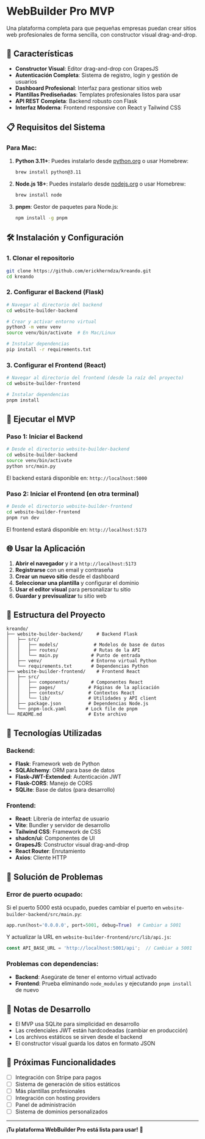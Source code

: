 # WebBuilder Pro MVP

Una plataforma completa para que pequeñas empresas puedan crear sitios web profesionales de forma sencilla, con constructor visual drag-and-drop.

## 🚀 Características

- **Constructor Visual**: Editor drag-and-drop con GrapesJS
- **Autenticación Completa**: Sistema de registro, login y gestión de usuarios
- **Dashboard Profesional**: Interfaz para gestionar sitios web
- **Plantillas Prediseñadas**: Templates profesionales listos para usar
- **API REST Completa**: Backend robusto con Flask
- **Interfaz Moderna**: Frontend responsive con React y Tailwind CSS

## 📋 Requisitos del Sistema

### Para Mac:

1. **Python 3.11+**: Puedes instalarlo desde [python.org](https://www.python.org/downloads/) o usar Homebrew:
   ```bash
   brew install python@3.11
   ```

2. **Node.js 18+**: Puedes instalarlo desde [nodejs.org](https://nodejs.org/) o usar Homebrew:
   ```bash
   brew install node
   ```

3. **pnpm**: Gestor de paquetes para Node.js:
   ```bash
   npm install -g pnpm
   ```

## 🛠️ Instalación y Configuración

### 1. Clonar el repositorio
```bash
git clone https://github.com/erickherndza/kreando.git
cd kreando
```

### 2. Configurar el Backend (Flask)

```bash
# Navegar al directorio del backend
cd website-builder-backend

# Crear y activar entorno virtual
python3 -m venv venv
source venv/bin/activate  # En Mac/Linux

# Instalar dependencias
pip install -r requirements.txt
```

### 3. Configurar el Frontend (React)

```bash
# Navegar al directorio del frontend (desde la raíz del proyecto)
cd website-builder-frontend

# Instalar dependencias
pnpm install
```

## 🚀 Ejecutar el MVP

### Paso 1: Iniciar el Backend

```bash
# Desde el directorio website-builder-backend
cd website-builder-backend
source venv/bin/activate
python src/main.py
```

El backend estará disponible en: `http://localhost:5000`

### Paso 2: Iniciar el Frontend (en otra terminal)

```bash
# Desde el directorio website-builder-frontend
cd website-builder-frontend
pnpm run dev
```

El frontend estará disponible en: `http://localhost:5173`

## 🌐 Usar la Aplicación

1. **Abrir el navegador** y ir a `http://localhost:5173`
2. **Registrarse** con un email y contraseña
3. **Crear un nuevo sitio** desde el dashboard
4. **Seleccionar una plantilla** y configurar el dominio
5. **Usar el editor visual** para personalizar tu sitio
6. **Guardar y previsualizar** tu sitio web

## 📁 Estructura del Proyecto

```
kreando/
├── website-builder-backend/     # Backend Flask
│   ├── src/
│   │   ├── models/             # Modelos de base de datos
│   │   ├── routes/             # Rutas de la API
│   │   └── main.py            # Punto de entrada
│   ├── venv/                  # Entorno virtual Python
│   └── requirements.txt       # Dependencias Python
├── website-builder-frontend/    # Frontend React
│   ├── src/
│   │   ├── components/        # Componentes React
│   │   ├── pages/            # Páginas de la aplicación
│   │   ├── contexts/         # Contextos React
│   │   └── lib/              # Utilidades y API client
│   ├── package.json          # Dependencias Node.js
│   └── pnpm-lock.yaml       # Lock file de pnpm
└── README.md                 # Este archivo
```

## 🔧 Tecnologías Utilizadas

### Backend:
- **Flask**: Framework web de Python
- **SQLAlchemy**: ORM para base de datos
- **Flask-JWT-Extended**: Autenticación JWT
- **Flask-CORS**: Manejo de CORS
- **SQLite**: Base de datos (para desarrollo)

### Frontend:
- **React**: Librería de interfaz de usuario
- **Vite**: Bundler y servidor de desarrollo
- **Tailwind CSS**: Framework de CSS
- **shadcn/ui**: Componentes de UI
- **GrapesJS**: Constructor visual drag-and-drop
- **React Router**: Enrutamiento
- **Axios**: Cliente HTTP

## 🐛 Solución de Problemas

### Error de puerto ocupado:
Si el puerto 5000 está ocupado, puedes cambiar el puerto en `website-builder-backend/src/main.py`:
```python
app.run(host='0.0.0.0', port=5001, debug=True)  # Cambiar a 5001
```

Y actualizar la URL en `website-builder-frontend/src/lib/api.js`:
```javascript
const API_BASE_URL = 'http://localhost:5001/api';  // Cambiar a 5001
```

### Problemas con dependencias:
- **Backend**: Asegúrate de tener el entorno virtual activado
- **Frontend**: Prueba eliminando `node_modules` y ejecutando `pnpm install` de nuevo

## 📝 Notas de Desarrollo

- El MVP usa SQLite para simplicidad en desarrollo
- Las credenciales JWT están hardcodeadas (cambiar en producción)
- Los archivos estáticos se sirven desde el backend
- El constructor visual guarda los datos en formato JSON

## 🔮 Próximas Funcionalidades

- [ ] Integración con Stripe para pagos
- [ ] Sistema de generación de sitios estáticos
- [ ] Más plantillas profesionales
- [ ] Integración con hosting providers
- [ ] Panel de administración
- [ ] Sistema de dominios personalizados

---

**¡Tu plataforma WebBuilder Pro está lista para usar!** 🎉

